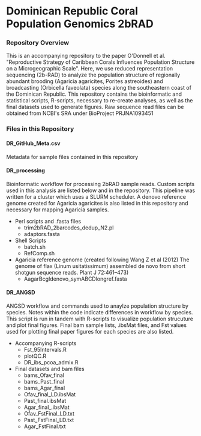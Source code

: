 # Dominican Republic Coral Population Genomics 2bRAD
### Repository Overview
This is an accompanying repository to the paper O'Donnell et al. "Reproductive Strategy of Caribbean Corals Influences Population Structure on a Microgeographic Scale". Here, we use reduced representation sequencing (2b-RAD) to analyze the population structure of regionally abundant brooding (Agaricia agaricites, Porites astreoides) and broadcasting (Orbicella faveolata) species along the southeastern coast of the Dominican Republic. This repository contains the bioinformatic and statistical scripts, R-scripts, necessary to re-create analyses, as well as the final datasets used to generate figures. Raw sequence read files can be obtained from NCBI's SRA under BioProject PRJNA1093451   

### Files in this Repository

#### DR_GitHub_Meta.csv

Metadata for sample files contained in this repository

#### DR_processing

Bioinformatic workflow for processing 2bRAD sample reads. Custom scripts used in this analysis are listed below and in the repository. This pipeline was written for a cluster which uses a SLURM scheduler. A denovo reference genome created for Agaricia agaricites is also listed in this repository and necessary for mapping Agaricia samples. 

- Perl scripts and .fasta files
  - trim2bRAD_2barcodes_dedup_N2.pl
  - adaptors.fasta
- Shell Scripts
  - batch.sh
  - RefComp.sh
- Agaricia reference genome (created following Wang Z et al (2012) The genome of flax (Linum usitatissimum) assembled de novo from short shotgun sequence reads. Plant J 72:461–473)  
  - AagarBcgIdenovo_symABCDlongref.fasta


#### DR_ANGSD

ANGSD workflow and commands used to anaylze population structure by species. Notes within the code indicate differences in workflow by species. This script is run in tandem with R-scripts to visualize population strucuture and plot final figures. Final bam sample lists, .ibsMat files, and Fst values used for plotting final paper figures for each species are also listed.

- Accompanying R-scripts
  - Fst_95Intervals.R
  - plotQC.R
  - DR_ibs_pcoa_admix.R
- Final datasets and bam files
  - bams_Ofav_final
  - bams_Past_final
  - bams_Agar_final
  - Ofav_final_LD.ibsMat
  - Past_final.ibsMat
  - Agar_final_.ibsMat
  - Ofav_FstFinal_LD.txt
  - Past_FstFinal_LD.txt
  - Agar_FstFinal.txt
 
  







